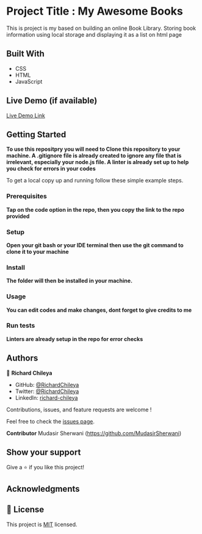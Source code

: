 # Project Title : My Awesome Books 
This is project is my based on building an online Book Library. Storing book information using local storage and displaying it as a list on html page 

## Built With

- CSS
- HTML
- JavaScript

## Live Demo (if available)

[Live Demo Link](https://richardchileya.github.io/Awesome-Books/)


## Getting Started

**To use this repositpry you will need to Clone this repository to your machine. A .gitignore file is already created to ignore any file that is irrelevant, especially your node.js file. A linter is already set up to help you check for errors in your codes**

To get a local copy up and running follow these simple example steps.

### Prerequisites
**Tap on the code option in the repo, then you copy the link to the repo provided**
### Setup
**Open your git bash or your IDE terminal then use the git command to clone it to your machine**
### Install
**The folder will then be installed in your machine.**
### Usage
**You can edit codes and make changes, dont forget to give credits to me**
### Run tests
**Linters are already setup in the repo for error checks**

## Authors

👤 **Richard Chileya**

- GitHub: [@RichardChileya](https://github.com/RichardChileya/)
- Twitter: [@RichardChileya](https://twitter.com/RichardChileya/)
- LinkedIn: [richard-chileya](https://linkedin.com/in/richard-chileya-1076b4200//)

Contributions, issues, and feature requests are welcome !

Feel free to check the [issues page](https://github.com/RichardChileya/capstone-project-1/issues).

 **Contributor**
 Mudasir Sherwani (https://github.com/MudasirSherwani)

## Show your support

Give a ⭐️ if you like this project!

## Acknowledgments

## 📝 License


This project is [MIT](./LICENSE) licensed.
